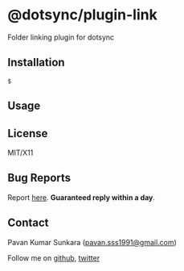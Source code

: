 # @dotsync/plugin-link

Folder linking plugin for dotsync

## Installation

```
$
```

## Usage

## License
MIT/X11

## Bug Reports
Report [here](http://github.com/pksunkara/dotsync/issues). __Guaranteed reply within a day__.

## Contact
Pavan Kumar Sunkara (pavan.sss1991@gmail.com)

Follow me on [github](https://github.com/users/follow?target=pksunkara), [twitter](http://twitter.com/pksunkara)
